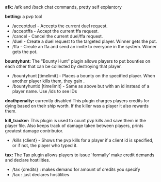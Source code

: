 **afk:**
/afk and /back chat commands, pretty self explantory

**betting:**
a pvp tool
- /acceptduel - Accepts the current duel request.
- /acceptffa - Accept the current ffa request.
- /cancel - Cancel the current duel/ffa request.
- /duel <amount> - Create a duel request to the targeted player. Winner gets the pot.
- /ffa <amount> - Create an ffa and send an invite to everyone in the system. Winner gets the pot.
  
**bountyhunt:**
The "Bounty Hunt" plugin allows players to put bounties on each other that can be collected by destroying that player.
- /bountyhunt <player> <amount> [timelimit] - Places a bounty on the specified player. When another player kills them, they gain <credits>.
- /bountyhuntid <id> <amount> [timelimit] - Same as above but with an id instead of a player name. Use /ids to see IDs

**deathpenalty:**
currently disabled
This plugin charges players credits for dying based on their ship worth. If the killer was a player it also rewards them.
  
**kill_tracker:**
This plugin is used to count pvp kills and save them in the player file.
Also keeps track of damage taken between players, prints greatest damage contributor.
- /kills {client} - Shows the pvp kills for a player if a client id is specified, or if not, the player who typed it.

**tax:**
The Tax plugin allows players to issue 'formally' make credit demands and declare hostilities.
- /tax {credits} : makes demand for amount of credits you specify
- /tax : just declares hostilities